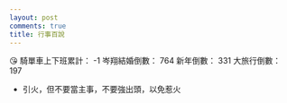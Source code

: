 ```yaml
---
layout: post
comments: true
title: 行事百說
---
```


:kissing_heart:
騎單車上下班累計： -1
岑翔結婚倒數： 764
新年倒數： 331
大旅行倒數： 197

- 引火，但不要當主事，不要強出頭，以免惹火
